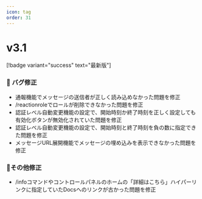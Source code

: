 ```yaml
---
icon: tag
order: 31
---
```

# v3.1
[!badge variant="success" text="最新版"]<br>

### 🔨 バグ修正
* 通報機能でメッセージの送信者が正しく読み込めなかった問題を修正
* /reactionroleでロールが削除できなかった問題を修正
* 認証レベル自動変更機能の設定で、開始時刻か終了時刻を正しく設定しても有効化ボタンが無効化されていた問題を修正
* 認証レベル自動変更機能の設定で、開始時刻と終了時刻を負の数に指定できた問題を修正
* メッセージURL展開機能でメッセージの埋め込みを表示できなかった問題を修正

### 💬その他修正
* /infoコマンドやコントロールパネルのホームの「詳細はこちら」ハイパーリンクに指定していたDocsへのリンクが古かった問題を修正